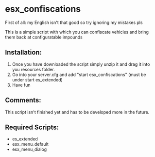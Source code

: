 # esx_confiscations
First of all: my English isn't that good so try ignoring my mistakes pls

This is a simple script with which you can confiscate vehicles and bring them back at configuratable impounds

## Installation:

1. Once you have downloaded the script simply unzip it and drag it into you resources folder.
2. Go into your server.cfg and add "start esx_confiscations" (must be under start es_extended)
3. Have fun

## Comments: 

This script isn't finished yet and has to be developed more in the future.

## Required Scripts:

- es_extended
- esx_menu_default
- esx_menu_dialog
